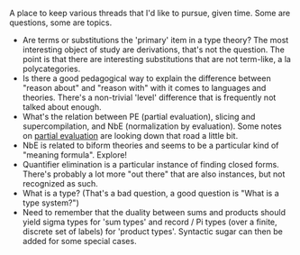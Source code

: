 A place to keep various threads that I'd like to pursue, given time. Some are questions, some are topics.

- Are terms or substitutions the 'primary' item in a type theory? The most interesting object of study are derivations, that's not the question. The point is that there are interesting substitutions that are not term-like, a la polycategories.
- Is there a good pedagogical way to explain the difference between "reason about" and "reason with" with it comes to languages and theories. There's a non-trivial 'level' difference that is frequently not talked about enough.
- What's the relation between PE (partial evaluation), slicing and supercompilation, and NbE (normalization by evaluation). Some notes on [partial evaluation](PE-Revisited.md) are looking down that road a little bit.
- NbE is related to biform theories and seems to be a particular kind of "meaning formula". Explore!
- Quantifier elimination is a particular instance of finding closed forms. There's probably a lot more "out there" that are also instances, but not recognized as such.
- What is a type? (That's a bad question, a good question is "What is a type system?")
- Need to remember that the duality between sums and products should yield sigma types for 'sum types' and record / Pi types (over a finite, discrete set of labels) for 'product types'. Syntactic sugar can then be added for some special cases.
